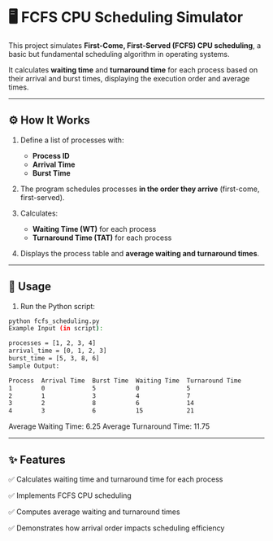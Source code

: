 # 🖥️ FCFS CPU Scheduling Simulator

This project simulates **First-Come, First-Served (FCFS) CPU scheduling**, a basic but fundamental scheduling algorithm in operating systems. 

It calculates **waiting time** and **turnaround time** for each process based on their arrival and burst times, displaying the execution order and average times.

------------------------------------------------------------------------------------------------------------

## ⚙️ How It Works

1. Define a list of processes with:
   - **Process ID**  
   - **Arrival Time**  
   - **Burst Time**  

2. The program schedules processes **in the order they arrive** (first-come, first-served).  

3. Calculates:
   - **Waiting Time (WT)** for each process  
   - **Turnaround Time (TAT)** for each process  

4. Displays the process table and **average waiting and turnaround times**.

------------------------------------------------------------------------------------------------------------

## 🚀 Usage

1. Run the Python script:
```bash
python fcfs_scheduling.py
Example Input (in script):

processes = [1, 2, 3, 4]
arrival_time = [0, 1, 2, 3]
burst_time = [5, 3, 8, 6]
Sample Output:

Process  Arrival Time  Burst Time  Waiting Time  Turnaround Time
1        0             5           0             5
2        1             3           4             7
3        2             8           6             14
4        3             6           15            21
```

Average Waiting Time: 6.25
Average Turnaround Time: 11.75

------------------------------------------------------------------------------------------------------------

## ✨ Features

✅ Calculates waiting time and turnaround time for each process

✅ Implements FCFS CPU scheduling

✅ Computes average waiting and turnaround times

✅ Demonstrates how arrival order impacts scheduling efficiency
